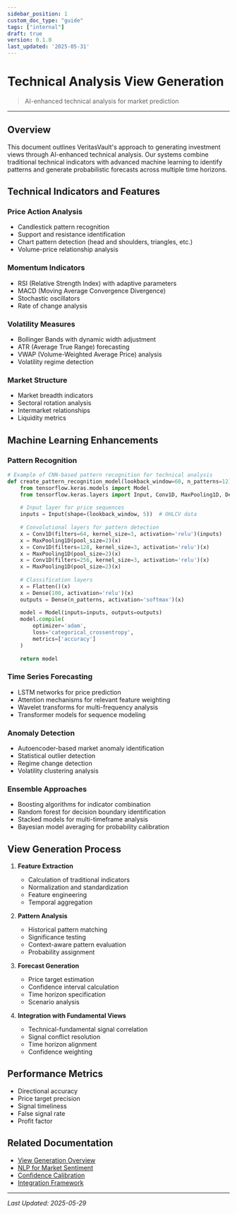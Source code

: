 ```yaml
---
sidebar_position: 1
custom_doc_type: "guide"
tags: ["internal"]
draft: true
version: 0.1.0
last_updated: '2025-05-31'
---
```


# Technical Analysis View Generation

> AI-enhanced technical analysis for market prediction

---

## Overview

This document outlines VeritasVault's approach to generating investment views through AI-enhanced technical analysis. Our systems combine traditional technical indicators with advanced machine learning to identify patterns and generate probabilistic forecasts across multiple time horizons.

## Technical Indicators and Features

### Price Action Analysis

* Candlestick pattern recognition
* Support and resistance identification
* Chart pattern detection (head and shoulders, triangles, etc.)
* Volume-price relationship analysis

### Momentum Indicators

* RSI (Relative Strength Index) with adaptive parameters
* MACD (Moving Average Convergence Divergence)
* Stochastic oscillators
* Rate of change analysis

### Volatility Measures

* Bollinger Bands with dynamic width adjustment
* ATR (Average True Range) forecasting
* VWAP (Volume-Weighted Average Price) analysis
* Volatility regime detection

### Market Structure

* Market breadth indicators
* Sectoral rotation analysis
* Intermarket relationships
* Liquidity metrics

## Machine Learning Enhancements

### Pattern Recognition

```python
# Example of CNN-based pattern recognition for technical analysis
def create_pattern_recognition_model(lookback_window=60, n_patterns=12):
    from tensorflow.keras.models import Model
    from tensorflow.keras.layers import Input, Conv1D, MaxPooling1D, Dense, Flatten
    
    # Input layer for price sequences
    inputs = Input(shape=(lookback_window, 5))  # OHLCV data
    
    # Convolutional layers for pattern detection
    x = Conv1D(filters=64, kernel_size=3, activation='relu')(inputs)
    x = MaxPooling1D(pool_size=2)(x)
    x = Conv1D(filters=128, kernel_size=3, activation='relu')(x)
    x = MaxPooling1D(pool_size=2)(x)
    x = Conv1D(filters=256, kernel_size=3, activation='relu')(x)
    x = MaxPooling1D(pool_size=2)(x)
    
    # Classification layers
    x = Flatten()(x)
    x = Dense(100, activation='relu')(x)
    outputs = Dense(n_patterns, activation='softmax')(x)
    
    model = Model(inputs=inputs, outputs=outputs)
    model.compile(
        optimizer='adam',
        loss='categorical_crossentropy',
        metrics=['accuracy']
    )
    
    return model
```

### Time Series Forecasting

* LSTM networks for price prediction
* Attention mechanisms for relevant feature weighting
* Wavelet transforms for multi-frequency analysis
* Transformer models for sequence modeling

### Anomaly Detection

* Autoencoder-based market anomaly identification
* Statistical outlier detection
* Regime change detection
* Volatility clustering analysis

### Ensemble Approaches

* Boosting algorithms for indicator combination
* Random forest for decision boundary identification
* Stacked models for multi-timeframe analysis
* Bayesian model averaging for probability calibration

## View Generation Process

1. **Feature Extraction**
   * Calculation of traditional indicators
   * Normalization and standardization
   * Feature engineering
   * Temporal aggregation

2. **Pattern Analysis**
   * Historical pattern matching
   * Significance testing
   * Context-aware pattern evaluation
   * Probability assignment

3. **Forecast Generation**
   * Price target estimation
   * Confidence interval calculation
   * Time horizon specification
   * Scenario analysis

4. **Integration with Fundamental Views**
   * Technical-fundamental signal correlation
   * Signal conflict resolution
   * Time horizon alignment
   * Confidence weighting

## Performance Metrics

* Directional accuracy
* Price target precision
* Signal timeliness
* False signal rate
* Profit factor

## Related Documentation

* [View Generation Overview](../view-generation.md)
* [NLP for Market Sentiment](./nlp-sentiment.md)
* [Confidence Calibration](./confidence-calibration.md)
* [Integration Framework](./integration-framework.md)

---

*Last Updated: 2025-05-29*